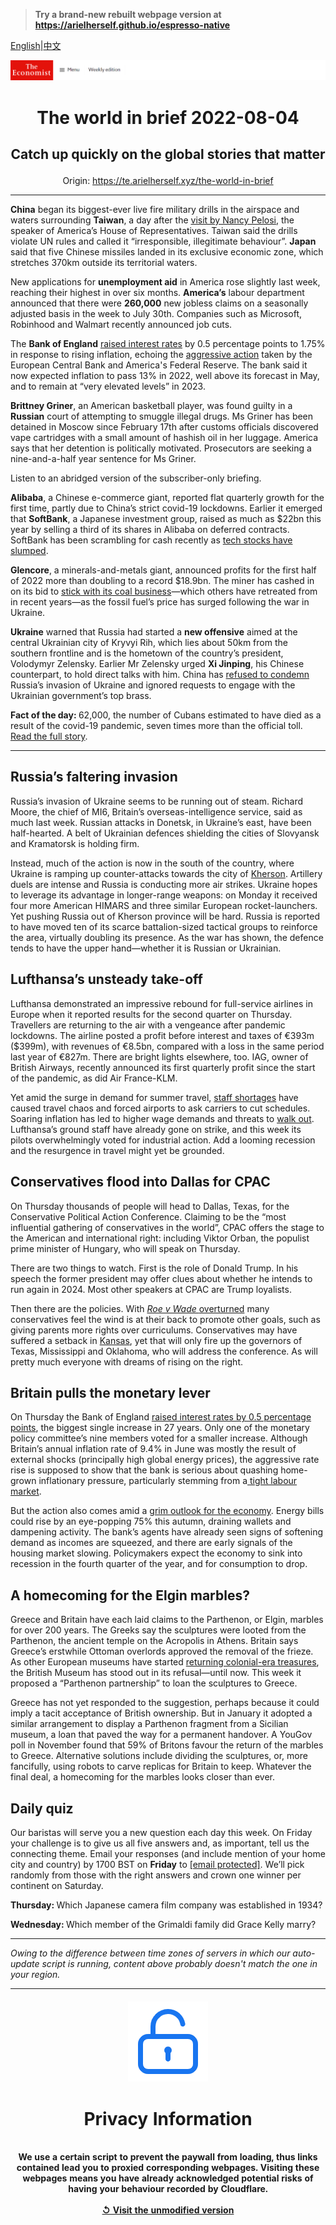 > **Try a brand-new rebuilt webpage version at https://arielherself.github.io/espresso-native**

[English](https://github.com/arielherself/espresso/blob/main/README.md)|[中文](https://github-com.translate.goog/arielherself/espresso/blob/main/README.md?_x_tr_sl=en&_x_tr_tl=zh-CN&_x_tr_hl=zh-CN&_x_tr_pto=wapp)



![The Economist](menubar.png)

# <p align="center">The world in brief 2022-08-04</p>

## <p align="center">Catch up quickly on the global stories that matter</p>

<p align="center">Origin: <a href="https://te.arielherself.xyz/the-world-in-brief">https://te.arielherself.xyz/the-world-in-brief</a><hr>

<strong>China</strong> began its biggest-ever live fire military drills in the airspace and waters surrounding <strong>Taiwan</strong>, a day after the [visit by Nancy Pelosi](https://te.arielherself.xyz/asia/2022/08/03/nancy-pelosi-has-left-taiwan-the-real-crisis-may-be-just-beginning), the speaker of America’s House of Representatives. Taiwan said the drills violate UN rules and called it “irresponsible, illegitimate behaviour”. <strong>Japan</strong> said that five Chinese missiles landed in its exclusive economic zone, which stretches 370km outside its territorial waters. 

New applications for <strong>unemployment aid</strong> in America rose slightly last week, reaching their highest in over six months. <strong>America’s</strong> labour department announced that there were <strong>260,000</strong> new jobless claims on a seasonally adjusted basis in the week to July 30th. Companies such as Microsoft, Robinhood and Walmart recently announced job cuts. 

The <strong>Bank of England</strong> [raised interest rates](https://te.arielherself.xyz/britain/2022/08/04/how-will-the-bank-of-englands-rate-rises-hit-borrowers) by 0.5 percentage points to 1.75% in response to rising inflation, echoing the [aggressive action](https://te.arielherself.xyz/graphic-detail/2022/07/27/the-fed-is-no-longer-taking-baby-steps-to-rein-in-inflation) taken by the European Central Bank and America&#x27;s Federal Reserve. The bank said it now expected inflation to pass 13% in 2022, well above its forecast in May, and to remain at “very elevated levels” in 2023.

<strong>Brittney Griner</strong>, an American basketball player, was found guilty in a <strong>Russian</strong> court of attempting to smuggle illegal drugs. Ms Griner has been detained in Moscow since February 17th after customs officials discovered vape cartridges with a small amount of hashish oil in her luggage. America says that her detention is politically motivated. Prosecutors are seeking a nine-and-a-half year sentence for Ms Griner.

Listen to an abridged version of the subscriber-only briefing.

<strong>Alibaba</strong>, a Chinese e-commerce giant, reported flat quarterly growth for the first time, partly due to China’s strict covid-19 lockdowns. Earlier it emerged that <strong>SoftBank</strong>, a Japanese investment group, raised as much as $22bn this year by selling a third of its shares in Alibaba on deferred contracts. SoftBank has been scrambling for cash recently as [tech stocks have slumped](https://te.arielherself.xyz/business/2022/05/16/after-a-bruising-year-softbank-braces-for-more-pain).

<strong>Glencore</strong>, a minerals-and-metals giant, announced profits for the first half of 2022 more than doubling to a record $18.9bn. The miner has cashed in on its bid to [stick with its coal business](https://te.arielherself.xyz/business/2022/01/01/glencores-message-to-the-planet)—which others have retreated from in recent years—as the fossil fuel’s price has surged following the war in Ukraine.

<strong>Ukraine</strong> warned that Russia had started a <strong>new offensive</strong> aimed at the central Ukrainian city of Kryvyi Rih, which lies about 50km from the southern frontline and is the hometown of the country’s president, Volodymyr Zelensky. Earlier Mr Zelensky urged <strong>Xi Jinping</strong>, his Chinese counterpart, to hold direct talks with him. China has [refused to condemn](https://te.arielherself.xyz/leaders/2022/03/19/the-war-in-ukraine-will-determine-how-china-sees-the-world) Russia’s invasion of Ukraine and ignored requests to engage with the Ukrainian government’s top brass.

<strong>Fact of the day: </strong>62,000, the number of Cubans estimated to have died as a result of the covid-19 pandemic, seven times more than the official toll. [Read the full story](https://te.arielherself.xyz/graphic-detail/2022/08/03/covid-19-has-damaged-the-reputation-of-cuban-health-care).

----------

## Russia’s faltering invasion

Russia’s invasion of Ukraine seems to be running out of steam. Richard Moore, the chief of MI6, Britain’s overseas-intelligence service, said as much last week. Russian attacks in Donetsk, in Ukraine’s east, have been half-hearted. A belt of Ukrainian defences shielding the cities of Slovyansk and Kramatorsk is holding firm.

Instead, much of the action is now in the south of the country, where Ukraine is ramping up counter-attacks towards the city of [Kherson](https://te.arielherself.xyz/europe/2022/07/28/ukraine-is-gathering-strength-for-an-assault-on-kherson). Artillery duels are intense and Russia is conducting more air strikes. Ukraine hopes to leverage its advantage in longer-range weapons: on Monday it received four more American HIMARS and three similar European rocket-launchers. Yet pushing Russia out of Kherson province will be hard. Russia is reported to have moved ten of its scarce battalion-sized tactical groups to reinforce the area, virtually doubling its presence. As the war has shown, the defence tends to have the upper hand—whether it is Russian or Ukrainian.

## Lufthansa’s unsteady take-off

Lufthansa demonstrated an impressive rebound for full-service airlines in Europe when it reported results for the second quarter on Thursday. Travellers are returning to the air with a vengeance after pandemic lockdowns. The airline posted a profit before interest and taxes of €393m ($399m), with revenues of €8.5bn, compared with a loss in the same period last year of €827m. There are bright lights elsewhere, too. IAG, owner of British Airways, recently announced its first quarterly profit since the start of the pandemic, as did Air France-KLM. 

Yet amid the surge in demand for summer travel, [staff shortages](https://te.arielherself.xyz/europe/2022/07/07/travel-chaos-in-europe-is-a-glimpse-of-a-future-with-few-spare-workers) have caused travel chaos and forced airports to ask carriers to cut schedules. Soaring inflation has led to higher wage demands and threats to [walk out](https://te.arielherself.xyz/britain/2022/06/16/the-union-planning-britains-biggest-rail-strikes-for-three-decades). Lufthansa’s ground staff have already gone on strike, and this week its pilots overwhelmingly voted for industrial action. Add a looming recession and the resurgence in travel might yet be grounded. 

## Conservatives flood into Dallas for CPAC

On Thursday thousands of people will head to Dallas, Texas, for the Conservative Political Action Conference. Claiming to be the “most influential gathering of conservatives in the world”, CPAC offers the stage to the American and international right: including Viktor Orban, the populist prime minister of Hungary, who will speak on Thursday.

There are two things to watch. First is the role of Donald Trump. In his speech the former president may offer clues about whether he intends to run again in 2024. Most other speakers at CPAC are Trump loyalists. 

Then there are the policies. With [<em>Roe v Wade </em>overturned](https://te.arielherself.xyz/leaders/2022/06/24/the-supreme-courts-rejection-of-roe-will-hurt-the-poorest-most) many conservatives feel the wind is at their back to promote other goals, such as giving parents more rights over curriculums. Conservatives may have suffered a setback in [Kansas](https://te.arielherself.xyz/united-states/2022/08/03/kansans-vote-to-keep-the-right-to-abortion), yet that will only fire up the governors of Texas, Mississippi and Oklahoma, who will address the conference. As will pretty much everyone with dreams of rising on the right. 

## Britain pulls the monetary lever

On Thursday the Bank of England [raised interest rates by 0.5 percentage points](https://te.arielherself.xyz/britain/2022/08/04/how-will-the-bank-of-englands-rate-rises-hit-borrowers), the biggest single increase in 27 years. Only one of the monetary policy committee’s nine members voted for a smaller increase. Although Britain’s annual inflation rate of 9.4% in June was mostly the result of external shocks (principally high global energy prices), the aggressive rate rise is supposed to show that the bank is serious about quashing home-grown inflationary pressure, particularly stemming from a[ tight labour market](https://te.arielherself.xyz/britain/2022/06/22/britains-government-is-restraining-public-sector-pay-to-curb-inflation).

But the action also comes amid a [grim outlook for the economy](https://te.arielherself.xyz/britain/2022/07/28/the-bank-of-england-must-weather-high-inflation-and-meddling-politicians). Energy bills could rise by an eye-popping 75% this autumn, draining wallets and dampening activity. The bank’s agents have already seen signs of softening demand as incomes are squeezed, and there are early signals of the housing market slowing. Policymakers expect the economy to sink into recession in the fourth quarter of the year, and for consumption to drop.

## A homecoming for the Elgin marbles?

Greece and Britain have each laid claims to the Parthenon, or Elgin, marbles for over 200 years. The Greeks say the sculptures were looted from the Parthenon, the ancient temple on the Acropolis in Athens. Britain says Greece’s erstwhile Ottoman overlords approved the removal of the frieze. As other European museums have started [returning colonial-era treasures](https://te.arielherself.xyz/the-world-ahead/2021/11/08/western-museums-are-starting-to-return-colonial-era-treasures), the British Museum has stood out in its refusal—until now. This week it proposed a “Parthenon partnership” to loan the sculptures to Greece.

Greece has not yet responded to the suggestion, perhaps because it could imply a tacit acceptance of British ownership. But in January it adopted a similar arrangement to display a Parthenon fragment from a Sicilian museum, a loan that paved the way for a permanent handover. A YouGov poll in November found that 59% of Britons favour the return of the marbles to Greece. Alternative solutions include dividing the sculptures, or, more fancifully, using robots to carve replicas for Britain to keep. Whatever the final deal, a homecoming for the marbles looks closer than ever.

## Daily quiz

Our baristas will serve you a new question each day this week. On Friday your challenge is to give us all five answers and, as important, tell us the connecting theme. Email your responses (and include mention of your home city and country) by 1700 BST on <strong>Friday</strong> to [<span class="__cf_email__" data-cfemail="0756726e7d42747775627474684762646869686a6e74732964686a">[email&#160;protected]</span>](https://mail.google.com/mail/?view=cm&amp;fs=1&amp;tf=1&amp;to=QuizEspresso@te.arielherself.xyz). We’ll pick randomly from those with the right answers and crown one winner per continent on Saturday.

<strong>Thursday: </strong>Which Japanese camera film company was established in 1934?

<strong>Wednesday: </strong>Which member of the Grimaldi family did Grace Kelly marry?

----------

*Owing to the difference between time zones of servers in which our auto-update script is running, content above probably doesn't match the one in your region.*

|<br><div align="center"><img src="unlock.png" /><h1>Privacy Information</h1></div></br>We use a certain script to prevent the paywall from loading, thus links contained lead you to proxied corresponding webpages. Visiting these webpages means you have already acknowledged potential risks of having your behaviour recorded by Cloudflare.<br><br>[&#x21BA; Visit the unmodified version](README.raw.md)<br><br>|
|-----|
